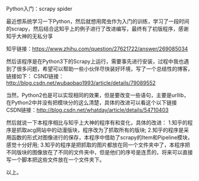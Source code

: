 Python入门：scrapy spider

最近想系统学习一下Python，然后就想用爬虫作为入门的训练，学习了一段时间的scrapy，然后结合这知乎上的例子进行了改进编写，最终有了初版程序，感谢知乎大神的无私分享

知乎链接：https://www.zhihu.com/question/27621722/answer/269085034

然后该程序是在Python3下的Scrapy上运行，需要事先进行安装，过程中我也遇到了很多问题，希望可以帮助一些小伙伴尽快装好环境，写了一个总结性的博客，链接如下：
CSND链接：http://blog.csdn.net/wubaobao1993/article/details/79089552

当然，Python2也是可以实现相同的效果，但是要改变一些语句，主要是urllib，在Python2中并没有把模块分的这么清楚，具体的改进可以看这个以下链接
CSDN链接：http://blog.csdn.net/whatday/article/details/54710403

然后就说一下本程序相比与知乎上大神的程序有和变化，具体的改进：
1.知乎的程序是抓取acg网站中的动漫版块，程序改为了抓取所有的版块;
2.知乎的程序是采用函数的形式对图像进行的保存，本程序中借助了scrapy的Item和Pipeline模块，感觉十分好用;
3.知乎的程序是把抓取的图片都放在同一个文件夹中了，本程序把不同版块的图像放在了不同的文件夹中，但是他们的序号是连贯的，将来可以直接写一个脚本把这些文件放在一个文件夹下。

以上。
